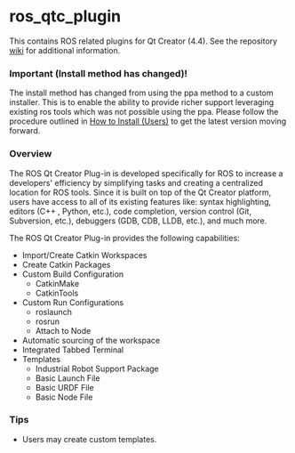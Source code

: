 # ros_qtc_plugin
This contains ROS related plugins for Qt Creator (4.4). See the repository [wiki](http://ros-industrial.github.io/ros_qtc_plugin/) for additional information.

### Important (Install method has changed)!
The install method has changed from using the ppa method to a custom installer. This is to enable the ability to provide richer support leveraging existing ros tools which was not possible using the ppa. Please follow the procedure outlined in [How to Install (Users)](https://ros-industrial.github.io/ros_qtc_plugin/_source/How-to-Install-Users.html) to get the latest version moving forward.

### Overview
The ROS Qt Creator Plug-in is developed specifically for ROS to increase a developers' efficiency by simplifying tasks and creating a centralized location for ROS tools. Since it is built on top of the Qt Creator platform, users have access to all of its existing features like: syntax highlighting, editors (C++ , Python, etc.), code completion, version control (Git, Subversion, etc.), debuggers (GDB, CDB, LLDB, etc.), and much more.

The ROS Qt Creator Plug-in provides the following capabilities:
 * Import/Create Catkin Workspaces
 * Create Catkin Packages
 * Custom Build Configuration
   * CatkinMake
   * CatkinTools
 * Custom Run Configurations
   * roslaunch
   * rosrun
   * Attach to Node
 * Automatic sourcing of the workspace  
 * Integrated Tabbed Terminal
 * Templates
   * Industrial Robot Support Package
   * Basic Launch File
   * Basic URDF File
   * Basic Node File
   
### Tips
  * Users may create custom templates.

